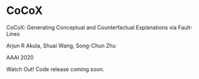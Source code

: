 # CoCoX
CoCoX: Generating Conceptual and Counterfactual Explanations via Fault-Lines

 Arjun R Akula, Shuai Wang, Song-Chun Zhu
 
 AAAI 2020
 
 Watch Out! Code release coming soon.
